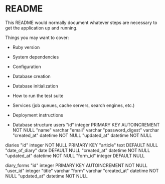 # README

This README would normally document whatever steps are necessary to get the
application up and running.

Things you may want to cover:

* Ruby version

* System dependencies

* Configuration

* Database creation

* Database initialization

* How to run the test suite

* Services (job queues, cache servers, search engines, etc.)

* Deployment instructions

* Database structure
users
  "id" integer PRIMARY KEY AUTOINCREMENT NOT NULL
  "name" varchar
  "email" varchar
  "password_digest" varchar
  "created_at" datetime NOT NULL
  "updated_at" datetime NOT NULL

diaries
  "id" integer NOT NULL PRIMARY KEY
  "article" text DEFAULT NULL
  "date_of_diary" date DEFAULT NULL
  "created_at" datetime NOT NULL
  "updated_at" datetime NOT NULL
  "form_id" integer DEFAULT NULL

diary_forms
  "id" integer PRIMARY KEY AUTOINCREMENT NOT NULL
  "user_id" integer
  "title" varchar
  "form" varchar
  "created_at" datetime NOT NULL
  "updated_at" datetime NOT NULL

